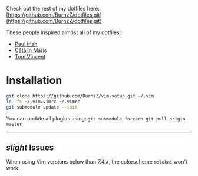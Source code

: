 Check out the rest of my dotfiles here:
[https://github.com/BurnzZ/dotfiles.git](https://github.com/BurnzZ/dotfiles.git)

These people inspired almost all of my dotfiles:
* [Paul Irish](https://github.com/paulirish/dotfiles)
* [Cătălin Mariș](https://github.com/alrra/dotfiles)
* [Tom Vincent](https://github.com/tlvince/vim-config)

# Installation

```sh
git clone https://github.com/BurnzZ/vim-setup.git ~/.vim
ln -fs ~/.vim/vimrc ~/.vimrc
git submodule update --init
```

You can update all plugins using:
`git submodule foreach git pull origin master`

---
*slight* Issues
-
When using Vim versions below than *7.4.x*, the colorscheme `molokai` won't work.
